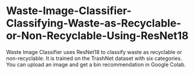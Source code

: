 # Waste-Image-Classifier-Classifying-Waste-as-Recyclable-or-Non-Recyclable-Using-ResNet18
Waste Image Classifier uses ResNet18 to classify waste as recyclable or non-recyclable. It is trained on the TrashNet dataset with six categories. You can upload an image and get a bin recommendation in Google Colab.
